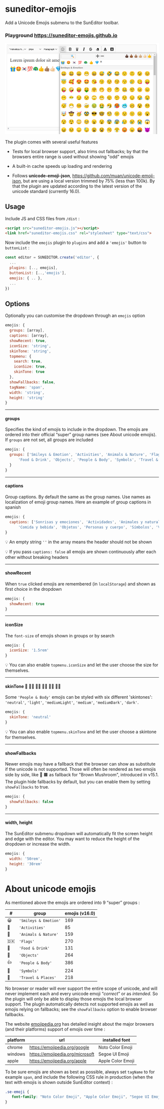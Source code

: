 # suneditor-emojis

Add a Unicode Emojis submenu to the SunEditor toolbar.

### Playground **https://suneditor-emojis.github.io**

![SunEditor Emojis plugin](assets/suneditor-emojis-sample.png)

The plugin comes with several useful features 

- Tests for local browser support, also trims out fallbacks; by that the browsers entire range is used 
without showing "odd" emojis

- A built-in cache speeds up loading and rendering 

- Follows <b>unicode-emoji-json</b>, <a href="https://github.com/muan/unicode-emoji-json">https://github.com/muan/unicode-emoji-json</a>, 
but are using a local version trimmed by 75% (less than 100k). By that the plugin are updated according to the latest version of the unicode standard (currently 16.0). 

## Usage
Include JS and CSS files from ```/dist``` :
```html
<script src="suneditor-emojis.js"></script>
<link href="suneditor-emojis.css" rel="stylesheet" type="text/css">
```
Now include the ```emojis``` plugin to ```plugins``` and add a ```'emojis'``` button to ```buttonList``` : 
```javascript
const editor = SUNEDITOR.create('editor', {
  ...     
  plugins: [.., emojis],
  buttonList: [..,'emojis'],
  emojis: { .. },
  ...
})  
```

## Options
Optionally you can customise the dropdown through an ```emojis``` option
```javascript
emojis: {
  groups: [array],
  captions: [array],
  showRecent: true,
  iconSize: 'string',
  skinTone: 'string',
  topmenu: {
    search: true,
    iconSize: true,
    skinTone: true
  },
  showFallbacks: false,
  tagName: 'span',
  width: 'string',
  height: 'string'
}
```
<hr>

#### groups

Specifies the kind of emojis to include in the dropdown. The emojis are ordered into their official <q>super</q> 
group names (see About unicode emojis). If ```groups``` are not set, all groups are included

```javascript
emojis: {
  groups: ['Smileys & Emotion', 'Activities', 'Animals & Nature', 'Flags', 
      'Food & Drink', 'Objects', 'People & Body', 'Symbols', 'Travel & Places']
  }       
}
```
<hr>

#### captions
Group captions. By default the same as the group names. Use names as localization of emoji group names. Here an example of group captions in spanish 
```javascript
emojis: {
  captions: ['Sonrisas y emociones', 'Actividades', 'Animales y naturaleza', 'Banderas',	
      'Comida y bebida', 'Objetos', 'Personas y cuerpo', 'Símbolos', 'Viajes y lugares']
}
```
💡 An empty string ```''``` in the array means the header should not be shown

💡 If you pass ```captions: false``` all emojis are shown continuously after each other without breaking headers

<hr>

#### showRecent
When ```true``` clicked emojis are remembered (in ```localStorage```) and shown as first choice in the dropdown

```javascript
emojis: {
  showRecent: true
}
```

<hr>

#### iconSize
The ```font-size``` of emojis shown in groups or by search

```javascript
emojis: {
  iconSize: '1.5rem'
}
```

💡 You can also enable ```topmenu.iconSize``` and let the user choose the size for themselves.


<hr>

#### skinTone 🖖 🖖🏻 🖖🏼 🖖🏽 🖖🏾 🖖🏿
Some ```'People & Body'``` emojis can be styled with six different 'skintones': 
```'neutral'```, ```'light'```, ```'mediumLight'```, ```'medium'```, ```'mediumDark'```, 
```'dark'```. 

```javascript
emojis: {
  skinTone: 'neutral'
}
```

💡 You can also enable ```topmenu.skinTone``` and let the user choose a skintone for themselves.


<hr>

#### showFallbacks
Newer emojis may have a fallback that the browser can show as substitute if the unicode is not supported.
Those will often be rendered as two emojis side by side, like 🍄 🟫 as fallback for 
"Brown Mushroom", introduced in v15.1. The plugin hide fallbacks by default, but you can enable them by setting ```showFallbacks``` to true.

```javascript
emojis: {
  showFallbacks: false
}
```

<hr>

#### width, height
The SunEditor submenu dropdown will automatically fit the screen height and edge with the editor. 
You may want to reduce the height of the dropdown or increase the width. 

```javascript
emojis: {
  width: '50rem',
  height: '30rem'
}
```

# About unicode emojis
As mentioned above the emojis are ordered into 9 <q>super</q> groups :

| # | group | emojis (v16.0)
--- | --- | --- | 
😀 | ```'Smileys & Emotion'``` | 169
🎯 | ```'Activities'``` | 85
🦓 | ```'Animals & Nature'``` | 159
🇩🇰 | ```'Flags'``` | 270
🍷 | ```'Food & Drink'``` | 131
👑 | ```'Objects'``` | 264
👍 | ```'People & Body'``` | 386
🚫 | ```'Symbols'``` | 224
🚀 | ```'Travel & Places'``` | 218

No browser or reader will ever support the entire scope of unicode, and will never implement
each and every unicode emoji <q><em>correct</em></q> or as <em>intended</em>. So the plugin will only be able 
to display those emojis the local browser support. The plugin automatically detects not supported emojis as well as emojis relying on fallbacks; see the ```showFallbacks``` option to enable browser fallbacks.

The website <a href="https://emojipedia.org">emojipedia.org</a> has detailed insight about the major browsers (and their platforms) support of emojis over time :

| platform | url | installed font
--- | --- | --- |
chrome | https://emojipedia.org/google | Noto Color Emoji
windows | https://emojipedia.org/microsoft | Segoe UI Emoji
apple | https://emojipedia.org/apple | Apple Color Emoji

To be sure emojis are shown as best as possible, always set ```tagName``` to for example ```span```, and include the following CSS rule in production (when the text with emojis is shown outside SunEditor context) :

```css
.se-emoji {
   font-family: "Noto Color Emoji", "Apple Color Emoji", "Segoe UI Emoji";
}
```
